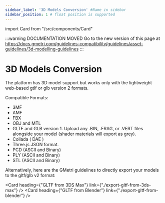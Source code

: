 ```yaml
---
sidebar_label: '3D Models Conversion' #Name in sidebar
sidebar_position: 1 # float position is supported
---
```

import Card from "/src/components/Card"

<head>
  <link rel="canonical" href="https://docs.gmetri.com/guidelines-compatibility/guidelines/asset-guidelines/3d-modelling-guidelines" />
</head>

:::warning DOCUMENTATION MOVED
Go to the new version of this page at https://docs.gmetri.com/guidelines-compatibility/guidelines/asset-guidelines/3d-modelling-guidelines
:::


# 3D Models Conversion

The platform has 3D model support but works only with the lightweight web-based gtlf or glb version 2 formats.
 
Compatible Formats:

- 3MF
- AMF
- FBX
- OBJ and MTL
- GLTF and GLB version 1. Upload any .BIN, .FRAG, or .VERT files alongside your model (shader materials will export as grey).
- Collada ( DAE )
- Three.js JSON format.
- PCD (ASCII and Binary)
- PLY (ASCII and Binary)
- STL (ASCII and Binary)


Alternatively, here are the GMetri guidelines to directly export your models to the gltf/glb v2 format:

<Card heading={"GLTF from 3DS Max"}  link={"./export-gltf-from-3ds-max"} />
<Card heading={"GLTF from Blender"}  link={"./export-gltf-from-blender"} /> 
